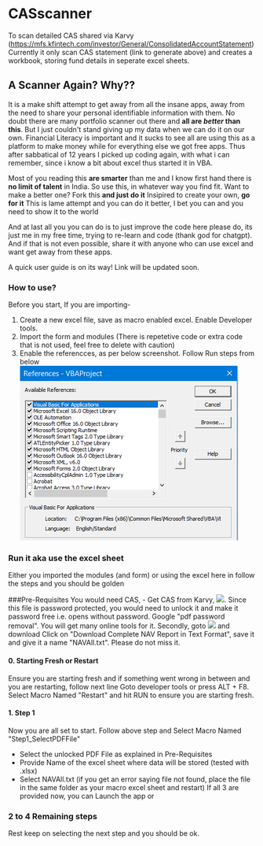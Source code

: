 # CASscanner
To scan detailed CAS shared via Karvy (https://mfs.kfintech.com/investor/General/ConsolidatedAccountStatement) 
Currently it only scan CAS statement (link to generate above) and creates a workbook, storing fund details in seperate excel sheets.

## A Scanner Again? Why??
It is a make shift attempt to get away from all the insane apps, away from the need to share your personal identifiable information with them. No doubt there are many portfolio scanner out there and **all are _better_ than this**.
But I just couldn't stand giving up my data when we can do it on our own. 
Financial Literacy is important and it sucks to see all are using this as a platform to make money while for everything else we got free apps.
Thus after sabbatical of 12 years I picked up coding again, with what i can remember, since i know a bit about excel thus started it in VBA.

Most of you reading this **are smarter** than me and I know first hand there is **no limit of talent** in India.
So use this, in whatever way you find fit. 
      Want to make a better one? Fork this **and just do it**
      Insipired to create your own, **go for it**
      This is lame attempt and you can do it better, I bet you can and you need to show it to the world

And at last all you you can do is to just improve the code here please do, its just me in my free time, trying to re-learn and code (thank god for chatgpt).
And if that is not even possible, share it with anyone who can use excel and want get away from these apps.

A quick user guide is on its way! Link will be updated soon.

### How to use?
Before you start, 
If you are importing-
1. Create a new excel file, save as macro enabled excel. Enable Developer tools.
2. Import the form and modules (There is repetetive code or extra code that is not used, feel free to delete with caution)
3. Enable the referencces, as per below screenshot. Follow Run steps from below
![](https://github.com/itsddpanda/CASscanner/blob/main/Project%20Refs.png)

### Run it aka use the excel sheet
Either you imported the modules (and form) or using the excel here in follow the steps and you should be golden

  ###Pre-Requisites
      You would need CAS, - Get CAS from Karvy, ![](https://mfs.kfintech.com/investor/General/ConsolidatedAccountStatement).
      Since this file is password protected, you would need to unlock it and make it password free i.e. opens without password. Google "pdf password removal". 
      You will get many online tools for it.
      Secondly, goto ![](https://www.amfiindia.com/nav-history-download) and download Click on "Download Complete NAV Report in Text Format", save it and give it a name "NAVAll.txt".
      Please do not miss it.

#### 0.  Starting Fresh or Restart
Ensure you are starting fresh and if something went wrong in between and you are restarting, follow next line
Goto developer tools or press ALT + F8. 
Select Macro Named "Restart" and hit RUN to ensure you are starting fresh.

#### 1.  Step 1
Now you are all set to start. Follow above step and Select Macro Named "Step1_SelectPDFFile"
- Select the unlocked PDF File as explained in Pre-Requisites
- Provide Name of the excel sheet where data will be stored (tested with .xlsx)
- Select NAVAll.txt (if you get an error saying file not found, place the file in the same folder as your macro excel sheet and restart)
If all 3 are provided now, you can Launch the app or

### 2 to 4 Remaining steps
Rest keep on selecting the next step and you should be ok.
